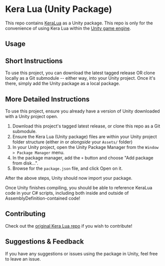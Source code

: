 # Kera Lua (Unity Package)

This repo contains [KeraLua](https://github.com/NLua/KeraLua) as a Unity package.
This repo is only for the convenience of using Kera Lua within the [Unity game engine](https://unity.com/).

## Usage

## Short Instructions

To use this project, you can download the latest tagged release OR clone locally as a Git submodule -- either way, into your Unity project.
Once it's there, simply add the Unity package as a local package.

## More Detailed Instructions

To use this project, ensure you already have a version of Unity downloaded with a Unity project open.

1. Download this project's tagged latest release, or clone this repo as a Git submodule.
2. Ensure the Kera Lua (Unity package) files are within your Unity project folder structure (either _in_ or _alongside_ your `Assets/` folder)
3. In your Unity project, open the Unity Package Manager from the `Window > Package Manager` menu.
4. In the package manager, add the `+` button and choose "Add package from disk...".
5. Browse for the `package.json` file, and click Open on it.

After the above steps, Unity should now import your package.

Once Unity finishes compiling, you should be able to reference KeraLua code in your C# scripts, including both inside and outside of AssemblyDefinition-contained code!

## Contributing
Check out the [original Kera Lua repo](https://github.com/NLua/KeraLua) if you wish to contribute!

## Suggestions & Feedback
If you have any suggestions or issues using the package in Unity, feel free to leave an issue.
